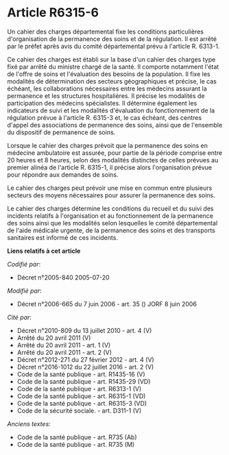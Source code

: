 # Article R6315-6

Un cahier des charges départemental fixe les conditions particulières d'organisation de la permanence des soins et de la
régulation. Il est arrêté par le préfet après avis du comité départemental prévu à l'article R. 6313-1.

Ce cahier des charges est établi sur la base d'un cahier des charges type fixé par arrêté du ministre chargé de la santé. Il
comporte notamment l'état de l'offre de soins et l'évaluation des besoins de la population. Il fixe les modalités de
détermination des secteurs géographiques et précise, le cas échéant, les collaborations nécessaires entre les médecins
assurant la permanence et les structures hospitalières. Il précise les modalités de participation des médecins spécialistes.
Il détermine également les indicateurs de suivi et les modalités d'évaluation du fonctionnement de la régulation prévue à
l'article R. 6315-3 et, le cas échéant, des centres d'appel des associations de permanence des soins, ainsi que de l'ensemble
du dispositif de permanence de soins.

Lorsque le cahier des charges prévoit que la permanence des soins en médecine ambulatoire est assurée, pour partie de la
période comprise entre 20 heures et 8 heures, selon des modalités distinctes de celles prévues au premier alinéa de l'article
R. 6315-1, il précise alors l'organisation prévue pour répondre aux demandes de soins.

Le cahier des charges peut prévoir une mise en commun entre plusieurs secteurs des moyens nécessaires pour assurer la
permanence des soins.

Le cahier des charges détermine les conditions du recueil et du suivi des incidents relatifs à l'organisation et au
fonctionnement de la permanence des soins ainsi que les modalités selon lesquelles le comité départemental de l'aide médicale
urgente, de la permanence des soins et des transports sanitaires est informé de ces incidents.

**Liens relatifs à cet article**

_Codifié par_:

  - Décret n°2005-840 2005-07-20

_Modifié par_:

  - Décret n°2006-665 du 7 juin 2006 - art. 35 () JORF 8 juin 2006

_Cité par_:

  - Décret n°2010-809 du 13 juillet 2010 - art. 4 (V)
  - Arrêté du 20 avril 2011 (V)
  - Arrêté du 20 avril 2011 - art. 1 (V)
  - Arrêté du 20 avril 2011 - art. 2 (V)
  - Décret n°2012-271 du 27 février 2012 - art. 4 (V)
  - Décret n°2016-1012 du 22 juillet 2016 - art. 2 (V)
  - Code de la santé publique - art. R1435-16 (V)
  - Code de la santé publique - art. R1435-29 (VD)
  - Code de la santé publique - art. R6313-1 (V)
  - Code de la santé publique - art. R6315-1 (VD)
  - Code de la santé publique - art. R6315-3 (VD)
  - Code de la sécurité sociale. - art. D311-1 (V)

_Anciens textes_:

  - Code de la santé publique - art. R735 (Ab)
  - Code de la santé publique - art. R735 (M)
